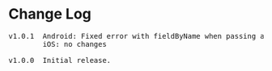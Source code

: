 # Change Log
<pre>
v1.0.1  Android: Fixed error with fieldByName when passing a return type [MOD-1453]
        iOS: no changes

v1.0.0  Initial release.
